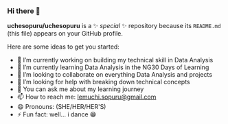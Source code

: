 ### Hi there 👋

**uchesopuru/uchesopuru** is a ✨ _special_ ✨ repository because its `README.md` (this file) appears on your GitHub profile.

Here are some ideas to get you started:

- 🔭 I’m currently working on building my technical skill in Data Analysis
- 🌱 I’m currently learning Data Analysis in the NG30 Days of Learning 
- 👯 I’m looking to collaborate on everything Data Analysis and projects
- 🤔 I’m looking for help with breaking down technical concepts
- 💬 You can ask me about my learning journey
- 📫 How to reach me: lemuchi.sopuru@gmail.com
- 😄 Pronouns: (SHE/HER/HER'S)
- ⚡ Fun fact: well... i dance 😁

